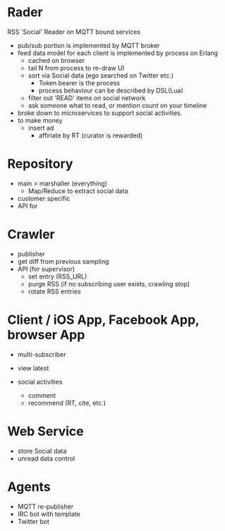 Rader
=====

RSS 'Social' Reader on MQTT bound services

- pub/sub portion is implemented by MQTT broker
- feed data model for each client is implemented by process on Erlang
  - cached on browser
  - tail N from process to re-draw UI
  - sort via Social data (ego searched on Twitter etc.)
    - Token bearer is the process
    - process behaviour can be described by DSL(Lua)
  - filter out 'READ' items on social network
  - ask someone what to read, or mention count on your timeline
- broke down to microservices to support social activities.
- to make money
	- insert ad
		- affiriate by RT (curator is rewarded)

Repository
=====

+ main > marshaller (everything)
	- Map/Reduce to extract social data
+ customer specific 
+ API for 


Crawler
======

+ publisher
+ get diff from previous sampling
+ API (for supervisor)
	- set entry (RSS_URL)
	- purge RSS (if no subscribing user exists, crawling stop)
	- rotate RSS entries


Client / iOS App, Facebook App, browser App 
=======

+ multi-subscriber

+ view latest
+ social activities
  - comment
  - recommend (RT, cite, etc.)
  


Web Service
=====

+ store Social data
+ unread data control

Agents
=====

+ MQTT re-publisher
+ IRC bot with template
+ Twitter bot